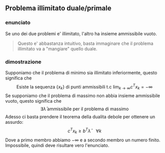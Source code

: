 ## Problema illimitato duale/primale
### enunciato
Se uno dei due problemi e' illimitato, l'altro ha insieme ammissibile vuoto.

> Questo e' abbastanza intuitivo, basta immaginare che il problema illimitato va a "mangiare" quello duale.
### dimostrazione
Supponiamo che il problema di minimo sia illimitato inferiormente, questo significa che 
$$
\text{Esiste la sequenza }\{ x_{k} \} \text{ di punti ammissibili t.c }\lim_{ k \to \infty } c^Tx_{k}=-\infty 
$$
Se supponiamo che il problema di massimo non abbia insieme ammissibile vuoto, questo significa che 
$$
\exists \bar{\lambda} \text{ ammissibile per il problema di massimo}
$$
Adesso ci basta prendere il teorema della dualita debole per ottenere un assurdo:
$$
c^Tx_{k}\geq b^T\bar{\lambda} \quad \forall k
$$
Dove a primo membro abbiamo $-\infty$ e a secondo membro un numero finito. Impossibile, quindi deve risultare vero l'enunciato.
